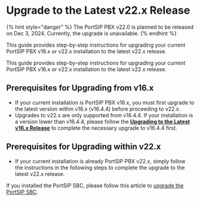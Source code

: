 # Upgrade to the Latest v22.x Release

{% hint style="danger" %}
The PortSIP PBX v22.0 is planned to be released on Dec 3, 2024. Currently, the upgrade is unavailable.
{% endhint %}

This guide provides step-by-step instructions for upgrading your current PortSIP PBX v16.x or v22.x installation to the latest v22.x release.

This guide provides step-by-step instructions for upgrading your current PortSIP PBX v16.x or v22.x installation to the latest v22.x release.

## Prerequisites for Upgrading from v16.x

* If your current installation is PortSIP PBX v16.x, you must first upgrade to the latest version within v16.x (v16.4.4) before proceeding to v22.x.
* Upgrades to v22.x are only supported from v16.4.4. If your installation is a version lower than v16.4.4, please follow the [**Upgrading to the Latest v16.x Release**](upgrade-portsip-pbx-to-v16.x.md) to complete the necessary upgrade to v16.4.4 first.

## Prerequisites for Upgrading within v22.x

* If your current installation is already PortSIP PBX v22.x, simply follow the instructions in the following steps to complete the upgrade to the latest v22.x release.

If you installed the PortSIP SBC, please follow this article to [upgrade the PortSIP SBC](../../portsip-sbc-administration-guide/upgrading-portsip-sbc-to-new-versions.md).

